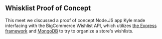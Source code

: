 Whisklist Proof of Concept
--

This meet we discussed a proof of concept Node.JS app Kyle made interfacing with the BigCommerce Wishlist API, which utilizes [the Express framework](https://expressjs.com/) and [MongoDB](https://www.mongodb.com/) to try to organize a store's wishlists.